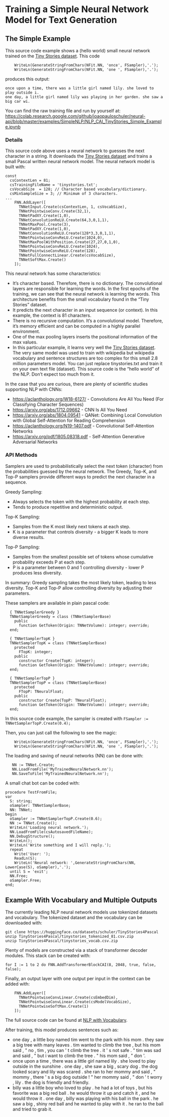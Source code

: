 # Training a Simple Neural Network Model for Text Generation
## The Simple Example
This source code example shows a (hello world) small neural network trained on the [Tiny Stories dataset](https://huggingface.co/datasets/roneneldan/TinyStories). This code

```
    WriteLn(GenerateStringFromChars(NFit.NN, 'once', FSampler),'.');
    WriteLn(GenerateStringFromChars(NFit.NN, 'one ', FSampler),'.');
```

produces this output:
```
once upon a time, there was a little girl named lily. she loved to play outside i.
one day, a little girl named lily was playing in her garden. she saw a big car wi.
```

You can find the raw training file and run by yourself at:
https://colab.research.google.com/github/joaopauloschuler/neural-api/blob/master/examples/SimpleNLP/NLP_CAI_TinyStories_Simple_Example.ipynb

### Details
This source code above uses a neural network to guesses the next character in a string.
It downloads the [Tiny Stories dataset](https://huggingface.co/datasets/roneneldan/TinyStories) and trains a small Pascal written neural network model. The neural network model is built with:

```
const
  csContextLen = 81;
  csTrainingFileName = 'tinystories.txt';
  csVocabSize  = 128; // Character based vocabulary/dictionary.
  csMinSampleSize = 3; // Minimum of 3 characters.
...
    FNN.AddLayer([
      TNNetInput.Create(csContextLen, 1, csVocabSize),
      TNNetPointwiseConv.Create(32,1),
      TNNetPadXY.Create(1,0),
      TNNetConvolutionReLU.Create(64,3,0,1,1),
      TNNetMaxPool.Create(3),
      TNNetPadXY.Create(1,0),
      TNNetConvolutionReLU.Create(128*3,3,0,1,1),
      TNNetPointwiseConvReLU.Create(1024,0),
      TNNetMaxPoolWithPosition.Create(27,27,0,1,0),
      TNNetPointwiseConvReLU.Create(1024),
      TNNetPointwiseConvReLU.Create(128),
      TNNetFullConnectLinear.Create(csVocabSize),
      TNNetSoftMax.Create()
    ]);
```

This neural network has some characteristics:
* It’s character based. Therefore, there is no dictionary. The convolutional layers are responsible for learning the words. In the first epochs of the training, we can see that the neural network is learning the words. This architecture benefits from the small vocabulary found in the “Tiny Stories” dataset.
* It predicts the next character in an input sequence (or context). In this example, the context is 81 characters.
* There is no recursive computation. It’s a convolutional model. Therefore, it’s memory efficient and can be computed in a highly parallel environment.
* One of the max pooling layers inserts the positional information of the max values.
* In this particular example, it learns very well the [Tiny Stories dataset](https://huggingface.co/datasets/roneneldan/TinyStories). The very same model was used to train with wikipedia but wikipedia vocabulary and sentence structures are too complex for this small 2.8 million parameters model. You can just replace tinystories.txt and train it on your own text file (dataset). This source code is the “hello world” of the NLP. Don’t expect too much from it.

In the case that you are curious, there are plenty of scientific studies supporting NLP with CNNs:
* https://aclanthology.org/W18-6127/ - Convolutions Are All You Need (For Classifying Character Sequences)
* https://arxiv.org/abs/1712.09662 - CNN Is All You Need
* https://arxiv.org/abs/1804.09541 - QANet: Combining Local Convolution with Global Self-Attention for Reading Comprehension
* https://aclanthology.org/N19-1407.pdf - Convolutional Self-Attention Networks
* https://arxiv.org/pdf/1805.08318.pdf - Self-Attention Generative Adversarial Networks

### API Methods
Samplers are used to probabilistically select the next token (character) from the probabilities guessed by the neural network. The Greedy, Top-K, and Top-P samplers provide different ways to predict the next character in a sequence.

Greedy Sampling:
* Always selects the token with the highest probability at each step.
* Tends to produce repetitive and deterministic output.

Top-K Sampling:
* Samples from the K most likely next tokens at each step.
* K is a parameter that controls diversity - a bigger K leads to more diverse results.

Top-P Sampling:
* Samples from the smallest possible set of tokens whose cumulative probability exceeds P at each step.
* P is a parameter between 0 and 1 controlling diversity - lower P produces less diversity.

In summary:
Greedy sampling takes the most likely token, leading to less diversity. Top-K and Top-P allow controlling diversity by adjusting their parameters.

These samplers are available in plain pascal code:

```
  { TNNetSamplerGreedy }
  TNNetSamplerGreedy = class (TNNetSamplerBase)
    public
      function GetToken(Origin: TNNetVolume): integer; override;
  end;

  { TNNetSamplerTopK }
  TNNetSamplerTopK = class (TNNetSamplerBase)
    protected
      FTopK: integer;
    public
      constructor Create(TopK: integer);
      function GetToken(Origin: TNNetVolume): integer; override;
  end;

  { TNNetSamplerTopP }
  TNNetSamplerTopP = class (TNNetSamplerBase)
    protected
      FTopP: TNeuralFloat;
    public
      constructor Create(TopP: TNeuralFloat);
      function GetToken(Origin: TNNetVolume): integer; override;
  end;
``` 

In this source code example, the sampler is created with  `FSampler := TNNetSamplerTopP.Create(0.4);`

Then, you can just call the following to see the magic:

```
    WriteLn(GenerateStringFromChars(NFit.NN, 'once', FSampler),'.');
    WriteLn(GenerateStringFromChars(NFit.NN, 'one ', FSampler),'.');
```

The loading and saving of neural networks (NN) can be done with:
```
   NN := TNNet.Create;
   NN.LoadFromFile('MyTrainedNeuralNetwork.nn');
   NN.SaveToFile('MyTrainedNeuralNetwork.nn');
```

A small chat bot can be coded with:

```
procedure TestFromFile;
var
  S: string;
  oSampler: TNNetSamplerBase;
  NN: TNNet;
begin
  oSampler := TNNetSamplerTopP.Create(0.6);
  NN := TNNet.Create();
  WriteLn('Loading neural network.');
  NN.LoadFromFile(csAutosavedFileName);
  NN.DebugStructure();
  WriteLn();
  WriteLn('Write something and I will reply.');
  repeat
    Write('User: ');
    ReadLn(S);
    WriteLn('Neural network: ',GenerateStringFromChars(NN, LowerCase(S), oSampler),'.');
  until S = 'exit';
  NN.Free;
  oSampler.Free;
end;
```

## Example With Vocabulary and Multiple Outputs
The currently leading NLP neural network models use tokenized datasets and vocabulary. The tokenized dataset and the vocabulary can be downloaded with:
```
git clone https://huggingface.co/datasets/schuler/TinyStories4Pascal
unzip TinyStories4Pascal/tinystories_tokenized_81.csv.zip
unzip TinyStories4Pascal/tinystories_vocab.csv.zip
```

Plenty of models are constructed via a stack of transformer decoder modules. This stack can be created with:
```
for I := 1 to 2 do FNN.AddTransformerBlockCAI(8, 2048, true, false, false);
```

Finally, an output layer with one output per input in the context can be added with:
```
    FNN.AddLayer([
      TNNetPointwiseConvLinear.Create(csEmbedDim),
      TNNetPointwiseConvLinear.Create(csModelVocabSize),
      TNNetPointwiseSoftMax.Create(1)
    ]);
```
The full source code can be found at [NLP with Vocabulary](https://colab.research.google.com/github/joaopauloschuler/neural-api/blob/master/examples/SimpleNLP/transformer_decoder_tiny_stories_dataset_3k_vocab.ipynb).

After training, this model produces sentences such as:
* one day , a little boy named tim went to the park with his mom . they saw a big tree with many leaves . tim wanted to climb the tree , but his mom said , " no , tim , you can ' t climb the tree . it ' s not safe . " tim was sad and said , " but i want to climb the tree . " his mom said , " don '.
* once upon a time , there was a little girl named lily . she loved to play outside in the sunshine . one day , she saw a big , scary dog . the dog looked scary and lily was scared . she ran to her mommy and said , " mommy , there ' s a big dog outside ! " her mommy said , " don ' t worry , lily . the dog is friendly and friendly.
* billy was a little boy who loved to play . he had a lot of toys , but his favorite was a big red ball . he would throw it up and catch it , and he would throw it . one day , billy was playing with his ball in the park . he saw a big , shiny red ball and he wanted to play with it . he ran to the ball and tried to grab it.


